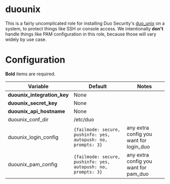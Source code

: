 # duounix

This is a fairly uncomplicated role for installing Duo Security's
[duo_unix](https://duo.com/docs/duounix) on a system, to protect things like SSH
or console access. We intentionally **don't** handle things like PAM
configuration in this role, because those will vary widely by use case.

# Configuration

**Bold** items are required.

| Variable                      | Default                                                       | Notes                                     |
| --------                      | -------                                                       | -----                                     |
| **duounix_integration_key**   | None                                                          |                                           |
| **duounix_secret_key**        | None                                                          |                                           |
| **duounix_api_hostname**      | None                                                          |                                           |
| duounix_conf_dir              | /etc/duo                                                      |                                           |
| duounix_login_config          | `{failmode: secure, pushinfo: yes, autopush: no, prompts: 3}` | any extra config you want for login_duo   |
| duounix_pam_config            | `{failmode: secure, pushinfo: yes, autopush: no, prompts: 3}` | any extra config you want for pam_duo     |

